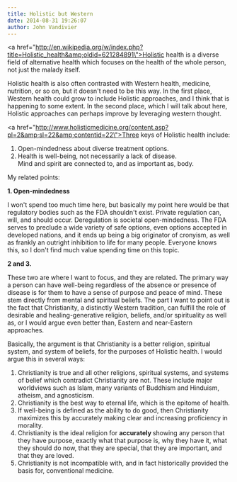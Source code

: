 ```yaml
---
title: Holistic but Western
date: 2014-08-31 19:26:07
author: John Vandivier
---
```




<a href=\"http://en.wikipedia.org/w/index.php?title=Holistic_health&amp;oldid=621284891\">Holistic health is</a> a diverse field of alternative health which focuses on the health of the whole person, not just the malady itself.

Holistic health is also often contrasted with Western health, medicine, nutrition, or so on, but it doesn't need to be this way. In the first place, Western health could grow to include Holistic approaches, and I think that is happening to some extent. In the second place, which I will talk about here, Holistic approaches can perhaps improve by leveraging western thought.

<a href=\"http://www.holisticmedicine.org/content.asp?pl=2&amp;sl=22&amp;contentid=22\">Three keys of Holistic health include</a>:
<ol>
	<li>Open-mindedness about diverse treatment options.</li>
	<li>Health is well-being, not necessarily a lack of disease.</li>
Mind and spirit are connected to, and as important as, body.</ol>
My related points:

<strong>1. Open-mindedness</strong>

I won't spend too much time here, but basically my point here would be that regulatory bodies such as the FDA shouldn't exist. Private regulation can, will, and should occur. Deregulation is societal open-mindedness. The FDA serves to preclude a wide variety of safe options, even options accepted in developed nations, and it ends up being a big originator of cronyism, as well as frankly an outright inhibition to life for many people. Everyone knows this, so I don't find much value spending time on this topic.

<strong>2 and 3.</strong>

These two are where I want to focus, and they are related. The primary way a person can have well-being regardless of the absence or presence of disease is for them to have a sense of purpose and peace of mind. These stem directly from mental and spiritual beliefs. The part I want to point out is the fact that Christianity, a distinctly Western tradition, can fulfill the role of desirable and healing-generative religion, beliefs, and/or spirituality as well as, or I would argue even better than, Eastern and near-Eastern approaches.

Basically, the argument is that Christianity is a better religion, spiritual system, and system of beliefs, for the purposes of Holistic health. I would argue this in several ways:
<ol>
	<li>Christianity is true and all other religions, spiritual systems, and systems of belief which contradict Christianity are not. These include major worldviews such as Islam, many variants of Buddhism and Hinduism, atheism, and agnosticism.</li>
	<li>Christianity is the best way to eternal life, which is the epitome of health.</li>
	<li>If well-being is defined as the ability to do good, then Christianity maximizes this by accurately making clear and increasing proficiency in morality.</li>
	<li>Christianity is the ideal religion for <strong>accurately </strong>showing any person that they have purpose, exactly what that purpose is, why they have it, what they should do now, that they are special, that they are important, and that they are loved.</li>
	<li>Christianity is not incompatible with, and in fact historically provided the basis for, conventional medicine.</li>
</ol>